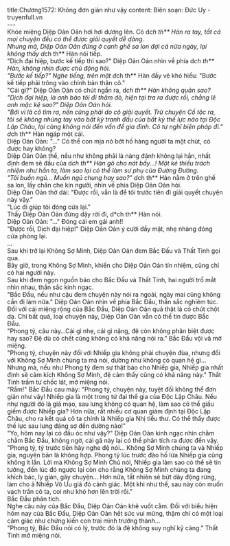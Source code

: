 title:Chương1572: Không đơn giản như vậy
content:
Biên soạn: Đức Uy - truyenfull.vn<br>---<br>Khóe miệng Diệp Oản Oản hơi hơi dương lên. Có d*ch th** Hàn ra tay, tất cả mọi chuyện đều có thể được giải quyết dễ dàng.<br>Nhưng mà, Diệp Oản Oản đứng ở cạnh ghế sa lon đợi cả nửa ngày, lại không thấy d*ch th** Hàn nói tiếp.<br>"Dịch đại hiệp, bước kế tiếp thì sao?" Diệp Oản Oản nhìn về phía d*ch th** Hàn, không nhịn được chủ động hỏi.<br>"Bước kế tiếp?" Nghe tiếng, trên mặt d*ch th** Hàn đầy vẻ khó hiểu: "Bước kế tiếp phải trông vào chính bản thân cô."<br>"Cái gì?" Diệp Oản Oản có chút ngẩn ra, d*ch th** Hàn không quản sao?<br>"Dịch đại hiệp, là anh bảo tôi đi thăm dò, hiện tại tra ra được rồi, chẳng lẽ anh mặc kệ sao?" Diệp Oản Oản hỏi.<br>"Bởi vì là cô tìm ra, nên cũng phải do cô giải quyết. Trừ chuyện Cổ tộc ra, tôi sẽ không nhúng tay vào bất kỳ tranh đấu của bất kỳ thế lực nào tại Độc Lập Châu, lại càng không nói đến vấn đề gia đình. Cô tự nghĩ biện pháp đi." d*ch th** Hàn ngáp một cái.<br>Diệp Oản Oản: "..." Có thể con mịa nó bớt hố hàng người ta một chút, có được hay không?<br>Diệp Oản Oản thề, nếu như không phải là nàng đánh không lại hắn, nhất định đem sẽ đầu của d*ch th** Hàn gõ cho nát bấy...! Một kẻ thiếu trách nhiệm như hắn ta, làm sao lại có thể làm sư phụ của Đường Đường.<br>"Tôi buồn ngủ... Muốn ngủ chung hay sao?" d*ch th** Hàn nằm ở trên ghế sa lon, lấy chăn che kín người, nhìn về phía Diệp Oản Oản hỏi.<br>Diệp Oản Oản thở dài: "Được rồi, vẫn là để tôi trước tiên đi giải quyết chuyện này vậy."<br>"Lúc đi giúp tôi đóng cửa lại."<br>Thấy Diệp Oản Oản đứng dậy rời đi, d*ch th** Hàn nói.<br>Diệp Oản Oản: "..." Đóng cái em gái anh!!<br>"Được rồi, Dịch đại hiệp!" Diệp Oản Oản ý cười đầy mặt, nhẹ nhàng đóng cửa phòng lại.<br>...<br>Sau khi trở lại Không Sợ Minh, Diệp Oản Oản đem Bắc Đấu và Thất Tinh gọi qua.<br>Bây giờ, trong Không Sợ Minh, khiến cho Diệp Oản Oản tín nhiệm, cũng chỉ có hai người này.<br>Sau khi đem ngọn nguồn báo cho Bắc Đấu và Thất Tinh, hai người trố mắt nhìn nhau, thần sắc kinh ngạc.<br>"Bắc Đẩu, nếu như cậu đem chuyện này nói ra ngoài, ngày mai cũng không cần đi làm nữa." Diệp Oản Oản nhìn về phía Bắc Đẩu, thần sắc nghiêm túc.<br>Đối với cái miệng rộng của Bắc Đẩu, Diệp Oản Oản quả thật là có chút chột dạ. Chỉ bất quá, loại chuyện này, Diệp Oản Oản vẫn có thể tin được Bắc Đẩu.<br>"Phong tỷ, câu này…Cái gì nhẹ, cái gì nặng, đệ còn không phân biệt được hay sao? Đệ dù có chết cũng không có khả năng nói ra." Bắc Đẩu vội vã mở miệng.<br>"Phong tỷ, chuyện này đối với Nhiếp gia không phải chuyện đùa, nhưng đối với Không Sợ Minh chúng ta mà nói, dường như không có quan hệ gì... Nhưng mà, nếu như Phong tỷ đem sự thật báo cho Nhiếp gia, Nhiếp gia nhất định sẽ cảm kích Không Sợ Minh, đệ cảm thấy cũng có khả năng này." Thất Tinh trầm tư chốc lát, mở miệng nói.<br>"Rắm!" Bắc Đẩu cau mày: "Phong tỷ, chuyện này, tuyệt đối không thể đơn giản như vậy! Nhiếp gia là một trong tứ đại thế gia của Độc Lập Châu. Nếu như người đó là giả mạo, sau lưng không có quan hệ, làm sao có thể giấu giếm được Nhiếp gia? Hơn nữa, rất nhiều cơ quan giám định tại Độc Lập Châu, cho ra kết quả cô ta chính là Nhiếp gia Nhị tiểu thư. Có thể thấy được thế lực sau lưng đáng sợ đến dường nào!"<br>"Yo, hôm nay lại có đầu óc như vậy?" Diệp Oản Oản kinh ngạc nhìn chằm chằm Bắc Đẩu, không ngờ, cái gã này lại có thể phân tích ra được đến vậy.<br>"Phong tỷ, tỷ trước tiên hãy nghe đệ nói... Không Sợ Minh chúng ta và Nhiếp gia, nguyên bản là không hợp. Phong tỷ lúc trước đào hố lừa Nhiếp gia cũng không ít lần. Lời mà Không Sợ Minh Chủ nói, Nhiếp gia làm sao có thể sẽ tin tưởng, đến lúc đó ngược lại còn cho rằng Không Sợ Minh chúng ta đang khích bác, ly gián, gây chuyện... Hơn nữa, tất nhiên sẽ bứt dây động rừng, làm cho ả Nhiếp Vô Ưu giả đó cảnh giác. Một khi như thế, sau này còn muốn vạch trần cô ta, coi như khó hơn lên trời rồi."<br>Bắc Đẩu phân tích.<br>Nghe câu này của Bắc Đẩu, Diệp Oản Oản khẽ vuốt cằm. Đối với biểu hiện hôm nay của Bắc Đẩu, Diệp Oản Oản hết sức vui mừng, thậm chí có một loại cảm giác như chứng kiến con trai mình trưởng thành…<br>"Phong tỷ, Bắc Đẩu nói có lý, trước đó là đệ không suy nghĩ kỹ càng." Thất Tinh mở miệng nói.